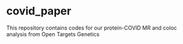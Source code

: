# covid_paper
 
This repository contains codes for our protein-COVID MR and coloc analysis from Open Targets Genetics
